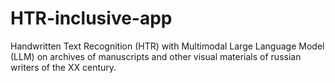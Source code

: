 # HTR-inclusive-app
Handwritten Text Recognition (HTR) with Multimodal Large Language Model (LLM) on archives of manuscripts and other visual materials of russian writers of the XX century.
